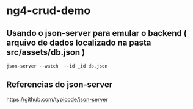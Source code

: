 # ng4-crud-demo

## Usando o json-server para emular o backend ( arquivo de dados localizado na pasta src/assets/db.json )
```
json-server --watch  --id _id db.json
``` 

## Referencias do json-server 
https://github.com/typicode/json-server
